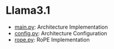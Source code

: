 # Llama3.1

* [main.py](main.py): Architecture Implementation
* [config.py](config.py): Architecture Configuration
* [rope.py](rope.py): RoPE Implementation